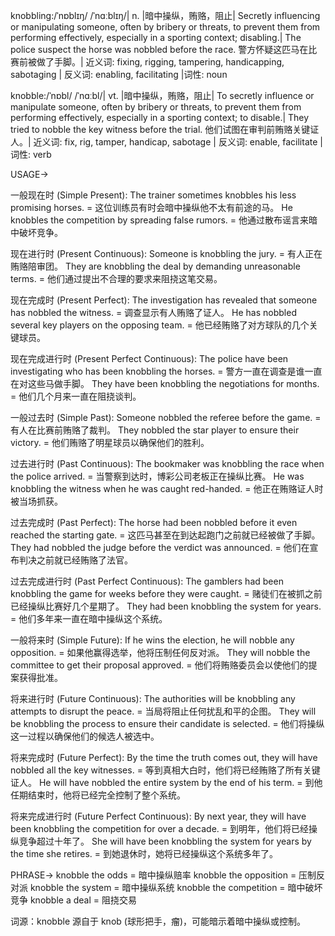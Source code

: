 knobbling:/ˈnɒblɪŋ/ /ˈnɑːblɪŋ/| n. |暗中操纵，贿赂，阻止| Secretly influencing or manipulating someone, often by bribery or threats, to prevent them from performing effectively, especially in a sporting context; disabling.|  The police suspect the horse was nobbled before the race. 警方怀疑这匹马在比赛前被做了手脚。| 近义词: fixing, rigging, tampering, handicapping, sabotaging | 反义词: enabling, facilitating |词性: noun

knobble:/ˈnɒbl/ /ˈnɑːbl/| vt. |暗中操纵，贿赂，阻止| To secretly influence or manipulate someone, often by bribery or threats, to prevent them from performing effectively, especially in a sporting context; to disable.| They tried to nobble the key witness before the trial. 他们试图在审判前贿赂关键证人。| 近义词: fix, rig, tamper, handicap, sabotage | 反义词: enable, facilitate |词性: verb


USAGE->

一般现在时 (Simple Present):
The trainer sometimes knobbles his less promising horses. =  这位训练员有时会暗中操纵他不太有前途的马。
He knobbles the competition by spreading false rumors. = 他通过散布谣言来暗中破坏竞争。

现在进行时 (Present Continuous):
Someone is knobbling the jury. = 有人正在贿赂陪审团。
They are knobbling the deal by demanding unreasonable terms. = 他们通过提出不合理的要求来阻挠这笔交易。

现在完成时 (Present Perfect):
The investigation has revealed that someone has nobbled the witness. = 调查显示有人贿赂了证人。
He has nobbled several key players on the opposing team. = 他已经贿赂了对方球队的几个关键球员。

现在完成进行时 (Present Perfect Continuous):
The police have been investigating who has been knobbling the horses. = 警方一直在调查是谁一直在对这些马做手脚。
They have been knobbling the negotiations for months. = 他们几个月来一直在阻挠谈判。

一般过去时 (Simple Past):
Someone nobbled the referee before the game. = 有人在比赛前贿赂了裁判。
They nobbled the star player to ensure their victory. = 他们贿赂了明星球员以确保他们的胜利。

过去进行时 (Past Continuous):
The bookmaker was knobbling the race when the police arrived. = 当警察到达时，博彩公司老板正在操纵比赛。
He was knobbling the witness when he was caught red-handed. = 他正在贿赂证人时被当场抓获。

过去完成时 (Past Perfect):
The horse had been nobbled before it even reached the starting gate. = 这匹马甚至在到达起跑门之前就已经被做了手脚。
They had nobbled the judge before the verdict was announced. = 他们在宣布判决之前就已经贿赂了法官。

过去完成进行时 (Past Perfect Continuous):
The gamblers had been knobbling the game for weeks before they were caught. = 赌徒们在被抓之前已经操纵比赛好几个星期了。
They had been knobbling the system for years. = 他们多年来一直在暗中操纵这个系统。

一般将来时 (Simple Future):
If he wins the election, he will nobble any opposition. = 如果他赢得选举，他将压制任何反对派。
They will nobble the committee to get their proposal approved. = 他们将贿赂委员会以使他们的提案获得批准。

将来进行时 (Future Continuous):
The authorities will be knobbling any attempts to disrupt the peace. = 当局将阻止任何扰乱和平的企图。
They will be knobbling the process to ensure their candidate is selected. = 他们将操纵这一过程以确保他们的候选人被选中。

将来完成时 (Future Perfect):
By the time the truth comes out, they will have nobbled all the key witnesses. = 等到真相大白时，他们将已经贿赂了所有关键证人。
He will have nobbled the entire system by the end of his term. = 到他任期结束时，他将已经完全控制了整个系统。

将来完成进行时 (Future Perfect Continuous):
By next year, they will have been knobbling the competition for over a decade. = 到明年，他们将已经操纵竞争超过十年了。
She will have been knobbling the system for years by the time she retires. = 到她退休时，她将已经操纵这个系统多年了。


PHRASE->
knobble the odds =  暗中操纵赔率
knobble the opposition =  压制反对派
knobble the system = 暗中操纵系统
knobble the competition = 暗中破坏竞争
knobble a deal = 阻挠交易


词源：knobble 源自于 knob (球形把手，瘤)，可能暗示着暗中操纵或控制。
